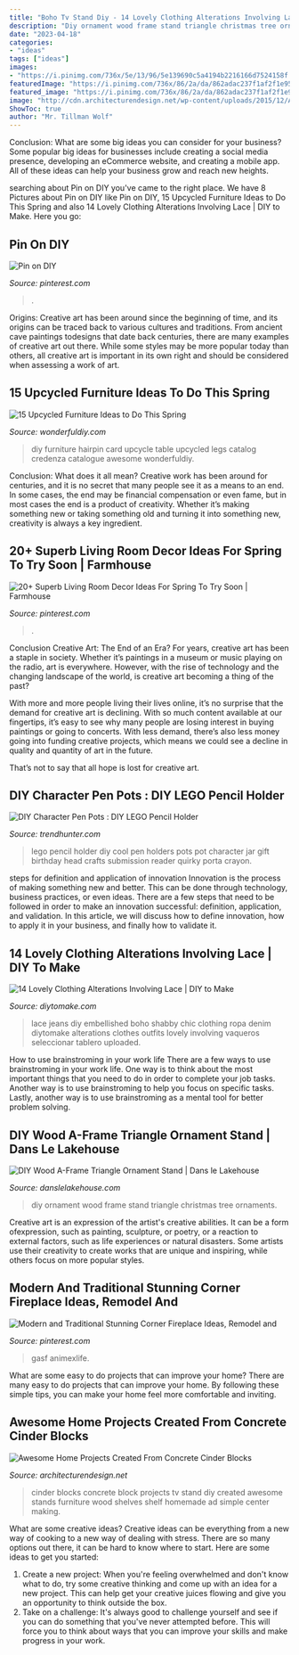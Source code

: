 ```yaml
---
title: "Boho Tv Stand Diy - 14 Lovely Clothing Alterations Involving Lace"
description: "Diy ornament wood frame stand triangle christmas tree ornaments"
date: "2023-04-18"
categories:
- "ideas"
tags: ["ideas"]
images:
- "https://i.pinimg.com/736x/5e/13/96/5e139690c5a4194b2216166d7524158f.jpg"
featuredImage: "https://i.pinimg.com/736x/86/2a/da/862adac237f1af2f1e959614695f6616.jpg"
featured_image: "https://i.pinimg.com/736x/86/2a/da/862adac237f1af2f1e959614695f6616.jpg"
image: "http://cdn.architecturendesign.net/wp-content/uploads/2015/12/AD-Cinder-Block-Projects-13.jpg"
ShowToc: true
author: "Mr. Tillman Wolf"
---
```



Conclusion: What are some big ideas you can consider for your business?
Some popular big ideas for businesses include creating a social media presence, developing an eCommerce website, and creating a mobile app. All of these ideas can help your business grow and reach new heights.

	

		
searching about Pin on DIY you've came to the right place. We have 8 Pictures about Pin on DIY like Pin on DIY, 15 Upcycled Furniture Ideas to Do This Spring and also 14 Lovely Clothing Alterations Involving Lace | DIY to Make. Here you go:
		
    
## Pin On DIY

<img loading=lazy src="https://i.pinimg.com/736x/86/2a/da/862adac237f1af2f1e959614695f6616.jpg" onerror="this.onerror=null;this.src='https://tse4.mm.bing.net/th?id=OIP.AXPSU9KJNS9d4a-BO0XPfwHaEK&amp;pid=15.1';" alt="Pin on DIY">

_Source: pinterest.com_

>. 

	

Origins:
Creative art has been around since the beginning of time, and its origins can be traced back to various cultures and traditions. From ancient cave paintings todesigns that date back centuries, there are many examples of creative art out there. While some styles may be more popular today than others, all creative art is important in its own right and should be considered when assessing a work of art.

    
## 15 Upcycled Furniture Ideas To Do This Spring

<img loading=lazy src="http://cdn.wonderfuldiy.com/wp-content/uploads/2017/02/Card-catalogue-credenza.jpg" onerror="this.onerror=null;this.src='https://tse2.mm.bing.net/th?id=OIP.XD4MMv9_MHKTc1Z_CMNJTgHaLG&amp;pid=15.1';" alt="15 Upcycled Furniture Ideas to Do This Spring">

_Source: wonderfuldiy.com_

>diy furniture hairpin card upcycle table upcycled legs catalog credenza catalogue awesome wonderfuldiy. 

	

Conclusion: What does it all mean?
Creative work has been around for centuries, and it is no secret that many people see it as a means to an end. In some cases, the end may be financial compensation or even fame, but in most cases the end is a product of creativity. Whether it’s making something new or taking something old and turning it into something new, creativity is always a key ingredient.

    
## 20+ Superb Living Room Decor Ideas For Spring To Try Soon | Farmhouse

<img loading=lazy src="https://i.pinimg.com/736x/5e/13/96/5e139690c5a4194b2216166d7524158f.jpg" onerror="this.onerror=null;this.src='https://tse2.mm.bing.net/th?id=OIP.rFhyv2zZCbCFCWchfKRHpwHaJ3&amp;pid=15.1';" alt="20+ Superb Living Room Decor Ideas For Spring To Try Soon | Farmhouse">

_Source: pinterest.com_

>. 

	

Conclusion
Creative Art: The End of an Era?
For years, creative art has been a staple in society. Whether it’s paintings in a museum or music playing on the radio, art is everywhere. However, with the rise of technology and the changing landscape of the world, is creative art becoming a thing of the past?

With more and more people living their lives online, it’s no surprise that the demand for creative art is declining. With so much content available at our fingertips, it’s easy to see why many people are losing interest in buying paintings or going to concerts. With less demand, there’s also less money going into funding creative projects, which means we could see a decline in quality and quantity of art in the future.

That’s not to say that all hope is lost for creative art.

    
## DIY Character Pen Pots : DIY LEGO Pencil Holder

<img loading=lazy src="http://cdn.trendhunterstatic.com/thumbs/diy-lego-pencil-holder.jpeg" onerror="this.onerror=null;this.src='https://tse1.mm.bing.net/th?id=OIP.0wyci9mj5EsTjpvM7UGeuAHaLG&amp;pid=15.1';" alt="DIY Character Pen Pots : DIY LEGO Pencil Holder">

_Source: trendhunter.com_

>lego pencil holder diy cool pen holders pots pot character jar gift birthday head crafts submission reader quirky porta crayon. 

	

steps for definition and application of innovation
Innovation is the process of making something new and better. This can be done through technology, business practices, or even ideas. There are a few steps that need to be followed in order to make an innovation successful: definition, application, and validation. In this article, we will discuss how to define innovation, how to apply it in your business, and finally how to validate it.

    
## 14 Lovely Clothing Alterations Involving Lace | DIY To Make

<img loading=lazy src="http://www.diytomake.com/wp-content/uploads/2016/11/Embellished-Jeans-Boho-Lace-Jeans.jpg" onerror="this.onerror=null;this.src='https://tse1.mm.bing.net/th?id=OIP.P30wJeI9-g4xzUfvtlugAQHaK-&amp;pid=15.1';" alt="14 Lovely Clothing Alterations Involving Lace | DIY to Make">

_Source: diytomake.com_

>lace jeans diy embellished boho shabby chic clothing ropa denim diytomake alterations clothes outfits lovely involving vaqueros seleccionar tablero uploaded. 

	

How to use brainstroming in your work life
There are a few ways to use brainstroming in your work life. One way is to think about the most important things that you need to do in order to complete your job tasks. Another way is to use brainstroming to help you focus on specific tasks. Lastly, another way is to use brainstroming as a mental tool for better problem solving.

    
## DIY Wood A-Frame Triangle Ornament Stand | Dans Le Lakehouse

<img loading=lazy src="https://1.bp.blogspot.com/-0-NemzIFOrQ/Vlc7OTXPCfI/AAAAAAAAdOM/eNQ5FExRiV4/s1600/DIY%2Bwood%2Bornament%2Btree.jpg" onerror="this.onerror=null;this.src='https://tse1.mm.bing.net/th?id=OIP.sHbmyFAOk8SuAzGBCNFg2AHaLH&amp;pid=15.1';" alt="DIY Wood A-Frame Triangle Ornament Stand | Dans le Lakehouse">

_Source: danslelakehouse.com_

>diy ornament wood frame stand triangle christmas tree ornaments. 

	

Creative art is an expression of the artist's creative abilities. It can be a form ofexpression, such as painting, sculpture, or poetry, or a reaction to external factors, such as life experiences or natural disasters. Some artists use their creativity to create works that are unique and inspiring, while others focus on more popular styles.

    
## Modern And Traditional Stunning Corner Fireplace Ideas, Remodel And

<img loading=lazy src="https://i.pinimg.com/736x/30/b4/99/30b49932ca54953504db8699291ce29b.jpg" onerror="this.onerror=null;this.src='https://tse1.mm.bing.net/th?id=OIP.22lVsXpyKXlnERIJHhnrbgHaJ3&amp;pid=15.1';" alt="Modern and Traditional Stunning Corner Fireplace Ideas, Remodel and">

_Source: pinterest.com_

>gasf animexlife. 

	

What are some easy to do projects that can improve your home?
There are many easy to do projects that can improve your home. By following these simple tips, you can make your home feel more comfortable and inviting.

    
## Awesome Home Projects Created From Concrete Cinder Blocks

<img loading=lazy src="http://cdn.architecturendesign.net/wp-content/uploads/2015/12/AD-Cinder-Block-Projects-13.jpg" onerror="this.onerror=null;this.src='https://tse1.mm.bing.net/th?id=OIP.qZ-S_KpSZbCkW2OFWgkb1AHaLD&amp;pid=15.1';" alt="Awesome Home Projects Created From Concrete Cinder Blocks">

_Source: architecturendesign.net_

>cinder blocks concrete block projects tv stand diy created awesome stands furniture wood shelves shelf homemade ad simple center making. 

	

What are some creative ideas?
Creative ideas can be everything from a new way of cooking to a new way of dealing with stress. There are so many options out there, it can be hard to know where to start. Here are some ideas to get you started: 
1. Create a new project: When you're feeling overwhelmed and don't know what to do, try some creative thinking and come up with an idea for a new project. This can help get your creative juices flowing and give you an opportunity to think outside the box.
2. Take on a challenge: It's always good to challenge yourself and see if you can do something that you've never attempted before. This will force you to think about ways that you can improve your skills and make progress in your work. 

